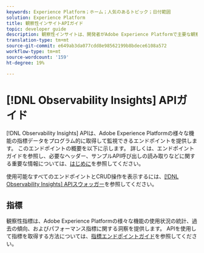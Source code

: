 ```yaml
---
keywords: Experience Platform；ホーム；人気のあるトピック；日付範囲
solution: Experience Platform
title: 観察性インサイトAPIガイド
topic: developer guide
description: 観察性インサイトは、開発者がAdobe Experience Platformで主要な観察性指標を公開できるRESTful APIです。 これらの指標は、Platform の使用状況の統計、Platform サービスのヘルスチェック、様々な Platform 機能の過去の傾向とパフォーマンス指標に関する洞察を提供します。
translation-type: tm+mt
source-git-commit: e649ab3da077cdd8e98562199b8bdece6108a572
workflow-type: tm+mt
source-wordcount: '159'
ht-degree: 19%

---
```



# [!DNL Observability Insights] APIガイド

[!DNL Observability Insights] APIは、Adobe Experience Platformの様々な機能の指標データをプログラム的に取得して監視できるエンドポイントを提供します。 このエンドポイントの概要を以下に示します。 詳しくは、エンドポイントガイドを参照し、必要なヘッダー、サンプルAPI呼び出しの読み取りなどに関する重要な情報については、[はじめに](./getting-started.md)を参照してください。

使用可能なすべてのエンドポイントとCRUD操作を表示するには、[[!DNL Observability Insights] APIスウォッガー](https://www.adobe.io/apis/experienceplatform/home/api-reference.html#!acpdr/swagger-specs/observability-insights.yaml)を参照してください。

## 指標

観察性指標は、Adobe Experience Platformの様々な機能の使用状況の統計、過去の傾向、およびパフォーマンス指標に関する洞察を提供します。 APIを使用して指標を取得する方法については、[指標エンドポイントガイド](./metrics.md)を参照してください。
